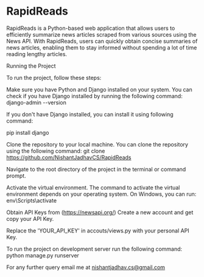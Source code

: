# RapidReads

RapidReads is a Python-based web application that allows users to efficiently summarize news articles scraped from various sources using the News API. With RapidReads, users can quickly obtain concise summaries of news articles, enabling them to stay informed without spending a lot of time reading lengthy articles.

Running the Project

To run the project, follow these steps:

Make sure you have Python and Django installed on your system. You can check if you have Django installed by running the following command:
django-admin --version

If you don't have Django installed, you can install it using following command:

pip install django

Clone the repository to your local machine. You can clone the repository using the following command:
git clone https://github.com/NishantJadhavCS/RapidReads

Navigate to the root directory of the project in the terminal or command prompt.

Activate the virtual environment. The command to activate the virtual environment depends on your operating system. On Windows, you can run: env\Scripts\activate

Obtain API Keys from (https://newsapi.org/) 
Create a new account and get copy your API Key.

Replace the 'YOUR_API_KEY' in accouts/views.py with your personal API Key.

To run the project on development server run the following command: 
python manage.py runserver

For any further query email me at nishantjadhav.cs@gmail.com

